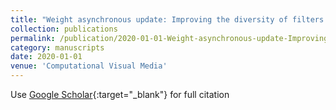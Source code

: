 ```yaml
---
title: "Weight asynchronous update: Improving the diversity of filters in a deep convolutional network"
collection: publications
permalink: /publication/2020-01-01-Weight-asynchronous-update-Improving-the-diversity-of-filters-in-a-deep-convolutional-network
category: manuscripts
date: 2020-01-01
venue: 'Computational Visual Media'
---
```

Use [Google Scholar](https://scholar.google.com/scholar?q=Weight+asynchronous+update:+Improving+the+diversity+of+filters+in+a+deep+convolutional+network){:target="_blank"} for full citation